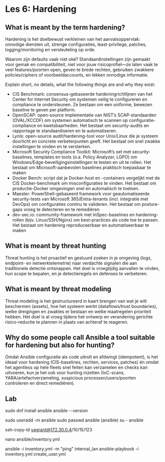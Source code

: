 # Les 6: Hardening

## What is meant by the term hardening?

Hardening is het doelbewust verkleinen van het aanvalsoppervlak: onnodige diensten uit, strenge configuraties, least-privilege, patches, logging/monitoring en versleuteling op orde.

Waarom zijn defaults vaak niet oké?
Standaardinstellingen zijn gemaakt voor gemak en compatibiliteit, niet voor jouw risicoprofiel—ze laten vaak te veel features/poorten open, geven te brede rechten, gebruiken zwakkere policies/ciphers of voorbeeldaccounts, en lekken onnodige informatie.

Explain short, no details, what the following things are and why they exist:

- CIS Benchmark: consensus-gebaseerde hardeningrichtlijnen van het Center for Internet Security om systemen veilig te configureren en compliance te ondersteunen. Ze bestaan om een uniforme, bewezen baseline te geven per platform.
- OpenSCAP: open-source implementatie van NIST’s SCAP-standaarden (OVAL/XCCDF) om systemen automatisch te scannen op configuratie-compliance en kwetsbaarheden. Het bestaat om security-audits en rapportage te standaardiseren en te automatiseren.
- Lynis: open-source audit/hardening-tool voor Unix/Linux die je systeem doorlicht en concrete verbeterpunten geeft. Het bestaat om snel zwakke instellingen te vinden en te versterken.
- Microsoft Security Compliance Toolkit: Microsoft’s set met security-baselines, templates en tools (o.a. Policy Analyzer, LGPO) om Windows/Edge-beveiligingsinstellingen te testen en uit te rollen. Het bestaat om Microsoft-aanbevolen baselines praktisch toepasbaar te maken
- Docker Bench: script dat je Docker-host en -containers vergelijkt met de CIS Docker-benchmark om misconfiguraties te vinden. Het bestaat om productie-Docker omgevingen snel en automatisch te toetsen.
- Maester: PowerShell-gebaseerd framework voor geautomatiseerde security-tests van Microsoft 365/Entra-tenants (incl. integratie met DevOps) om configuraties continu te valideren. Het bestaat om posture-gaps vroeg te detecteren en te remediëren
- dev-sec.io: community-framework met InSpec-baselines en hardening-rollen (bijv. Linux/SSH/Nginx) om best-practices als code toe te passen. Het bestaat om hardening reproduceerbaar en automatiseerbaar te maken

## What is meant by threat hunting

Threat hunting is het proactief en gestuurd zoeken in je omgeving (logs, endpoint- en netwerktelemetrie) naar verdachte signalen die aan traditionele detectie ontsnappen. Het doel is vroegtijdig aanvallen te vinden, hun scope te bepalen, en je detectieregels en defenses te verbeteren.

## What is meant by threat modeling

Threat modeling is het gestructureerd in kaart brengen van wat je wilt beschermen (assets), hoe het systeem werkt (dataflows/trust boundaries), welke dreigingen en zwaktes er bestaan en welke maatregelen prioriteit hebben. Het doel is al vroeg tijdens het ontwerp en verandering gerichte risico-reductie te plannen in plaats van achteraf te reageren.

## Why do some people call Ansible a tool suitable for hardening but also for hunting?

Omdat Ansible configuratie als code uitrolt en afdwingt (idempotent), is het ideaal voor hardening (CIS-baselines, rechten, services, patches) én omdat het agentless op hele fleets snel feiten kan verzamelen en checks kan uitvoeren, kun je het ook voor hunting inzetten (IoC-scans, YARA/artefactverzameling, suspicious processen/users/poorten controleren en direct remediëren).

## Lab

sudo dnf install ansible
ansible --version

sudo useradd -m ansible
sudo passwd ansible (ansible)
su - ansible

ssh-copy-id vagrant@172.30.0.4/10/15/123

nano ansible/inventory.yml

ansible -i inventory.yml -m "ping" internal_lan
ansible-playbook -i inventory.yml create_user.yml
